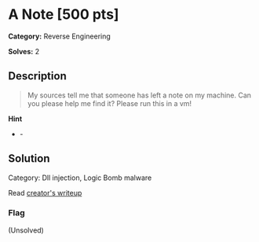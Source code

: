 # A Note [500 pts]

**Category:** Reverse Engineering

**Solves:** 2

## Description

> My sources tell me that someone has left a note on my machine. Can you please help me find it? Please run this in a vm!

**Hint**
* \-

## Solution
Category: Dll injection, Logic Bomb malware

Read [creator's writeup](https://github.com/NUSGreyhats/welcome-ctf-2021/blob/main/Challenges/Reverse/a_note/README.md)

### Flag
(Unsolved)
